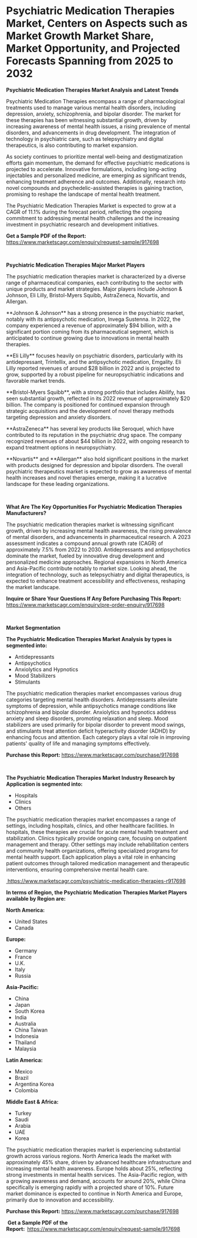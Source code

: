 <p><h1>Psychiatric Medication Therapies Market, Centers on Aspects such as Market Growth Market Share, Market Opportunity, and Projected Forecasts Spanning from 2025 to 2032</h1></p><p><strong>Psychiatric Medication Therapies Market Analysis and Latest Trends</strong></p>
<p><p>Psychiatric Medication Therapies encompass a range of pharmacological treatments used to manage various mental health disorders, including depression, anxiety, schizophrenia, and bipolar disorder. The market for these therapies has been witnessing substantial growth, driven by increasing awareness of mental health issues, a rising prevalence of mental disorders, and advancements in drug development. The integration of technology in psychiatric care, such as telepsychiatry and digital therapeutics, is also contributing to market expansion.</p><p>As society continues to prioritize mental well-being and destigmatization efforts gain momentum, the demand for effective psychiatric medications is projected to accelerate. Innovative formulations, including long-acting injectables and personalized medicine, are emerging as significant trends, enhancing treatment adherence and outcomes. Additionally, research into novel compounds and psychedelic-assisted therapies is gaining traction, promising to reshape the landscape of mental health treatment.</p><p>The Psychiatric Medication Therapies Market is expected to grow at a CAGR of 11.1% during the forecast period, reflecting the ongoing commitment to addressing mental health challenges and the increasing investment in psychiatric research and development initiatives.</p></p>
<p><strong>Get a Sample PDF of the Report:&nbsp;</strong> <a href="https://www.marketscagr.com/enquiry/request-sample/917698?utm_campaign=2520&utm_medium=2&utm_source=Github&utm_content=ia&utm_term=18042025&utm_id=psychiatric-medication-therapies">https://www.marketscagr.com/enquiry/request-sample/917698</a></p>
<p>&nbsp;</p>
<p><strong>Psychiatric Medication Therapies Major Market Players</strong></p>
<p><p>The psychiatric medication therapies market is characterized by a diverse range of pharmaceutical companies, each contributing to the sector with unique products and market strategies. Major players include Johnson & Johnson, Eli Lilly, Bristol-Myers Squibb, AstraZeneca, Novartis, and Allergan.</p><p>**Johnson & Johnson** has a strong presence in the psychiatric market, notably with its antipsychotic medication, Invega Sustenna. In 2022, the company experienced a revenue of approximately $94 billion, with a significant portion coming from its pharmaceutical segment, which is anticipated to continue growing due to innovations in mental health therapies.</p><p>**Eli Lilly** focuses heavily on psychiatric disorders, particularly with its antidepressant, Trintellix, and the antipsychotic medication, Emgality. Eli Lilly reported revenues of around $28 billion in 2022 and is projected to grow, supported by a robust pipeline for neuropsychiatric indications and favorable market trends.</p><p>**Bristol-Myers Squibb**, with a strong portfolio that includes Abilify, has seen substantial growth, reflected in its 2022 revenue of approximately $20 billion. The company is positioned for continued expansion through strategic acquisitions and the development of novel therapy methods targeting depression and anxiety disorders.</p><p>**AstraZeneca** has several key products like Seroquel, which have contributed to its reputation in the psychiatric drug space. The company recognized revenues of about $44 billion in 2022, with ongoing research to expand treatment options in neuropsychiatry.</p><p>**Novartis** and **Allergan** also hold significant positions in the market with products designed for depression and bipolar disorders. The overall psychiatric therapeutics market is expected to grow as awareness of mental health increases and novel therapies emerge, making it a lucrative landscape for these leading organizations.</p></p>
<p>&nbsp;</p>
<p><strong>What Are The Key Opportunities For Psychiatric Medication Therapies Manufacturers?</strong></p>
<p><p>The psychiatric medication therapies market is witnessing significant growth, driven by increasing mental health awareness, the rising prevalence of mental disorders, and advancements in pharmaceutical research. A 2023 assessment indicates a compound annual growth rate (CAGR) of approximately 7.5% from 2022 to 2030. Antidepressants and antipsychotics dominate the market, fueled by innovative drug development and personalized medicine approaches. Regional expansions in North America and Asia-Pacific contribute notably to market size. Looking ahead, the integration of technology, such as telepsychiatry and digital therapeutics, is expected to enhance treatment accessibility and effectiveness, reshaping the market landscape.</p></p>
<p><strong>Inquire or Share Your Questions If Any Before Purchasing This Report:</strong> <a href="https://www.marketscagr.com/enquiry/pre-order-enquiry/917698?utm_campaign=2520&utm_medium=2&utm_source=Github&utm_content=ia&utm_term=18042025&utm_id=psychiatric-medication-therapies">https://www.marketscagr.com/enquiry/pre-order-enquiry/917698</a></p>
<p>&nbsp;</p>
<p><strong>Market Segmentation</strong></p>
<p><strong>The Psychiatric Medication Therapies Market Analysis by types is segmented into:</strong></p>
<p><ul><li>Antidepressants</li><li>Antipsychotics</li><li>Anxiolytics and Hypnotics</li><li>Mood Stabilizers</li><li>Stimulants</li></ul></p>
<p><p>The psychiatric medication therapies market encompasses various drug categories targeting mental health disorders. Antidepressants alleviate symptoms of depression, while antipsychotics manage conditions like schizophrenia and bipolar disorder. Anxiolytics and hypnotics address anxiety and sleep disorders, promoting relaxation and sleep. Mood stabilizers are used primarily for bipolar disorder to prevent mood swings, and stimulants treat attention deficit hyperactivity disorder (ADHD) by enhancing focus and attention. Each category plays a vital role in improving patients' quality of life and managing symptoms effectively.</p></p>
<p><strong>Purchase this Report:&nbsp;</strong><a href="https://www.marketscagr.com/purchase/917698?utm_campaign=2520&utm_medium=2&utm_source=Github&utm_content=ia&utm_term=18042025&utm_id=psychiatric-medication-therapies">https://www.marketscagr.com/purchase/917698</a></p>
<p>&nbsp;</p>
<p><strong>The Psychiatric Medication Therapies Market Industry Research by Application is segmented into:</strong></p>
<p><ul><li>Hospitals</li><li>Clinics</li><li>Others</li></ul></p>
<p><p>The psychiatric medication therapies market encompasses a range of settings, including hospitals, clinics, and other healthcare facilities. In hospitals, these therapies are crucial for acute mental health treatment and stabilization. Clinics typically provide ongoing care, focusing on outpatient management and therapy. Other settings may include rehabilitation centers and community health organizations, offering specialized programs for mental health support. Each application plays a vital role in enhancing patient outcomes through tailored medication management and therapeutic interventions, ensuring comprehensive mental health care.</p></p>
<p><a href="https://www.marketscagr.com/psychiatric-medication-therapies-r917698?utm_campaign=2520&utm_medium=2&utm_source=Github&utm_content=ia&utm_term=18042025&utm_id=psychiatric-medication-therapies">&nbsp;https://www.marketscagr.com/psychiatric-medication-therapies-r917698</a></p>
<p><strong>In terms of Region, the Psychiatric Medication Therapies Market Players available by Region are:</strong></p>
<p>
    <p> <strong> North America: </strong>
        <ul>
            <li>United States</li>
            <li>Canada</li>
        </ul>
        </p> 
    <p> <strong> Europe: </strong>
        <ul>
            <li>Germany</li>
            <li>France</li>
            <li>U.K.</li>
            <li>Italy</li>
            <li>Russia</li>
        </ul>
        </p> 
    <p> <strong> Asia-Pacific: </strong>
        <ul>
            <li>China</li>
            <li>Japan</li>
            <li>South Korea</li>
            <li>India</li>
            <li>Australia</li>
            <li>China Taiwan</li>
            <li>Indonesia</li>
            <li>Thailand</li>
            <li>Malaysia</li>
        </ul>
        </p> 
    <p> <strong> Latin America: </strong>
        <ul>
            <li>Mexico</li>
            <li>Brazil</li>
            <li>Argentina Korea</li>
            <li>Colombia</li>
        </ul>
        </p> 
    <p> <strong> Middle East & Africa: </strong>
        <ul>
            <li>Turkey</li>
            <li>Saudi</li>
            <li>Arabia</li>
            <li>UAE</li>
            <li>Korea</li>
        </ul>
    </p>
    </p>
<p><p>The psychiatric medication therapies market is experiencing substantial growth across various regions. North America leads the market with approximately 45% share, driven by advanced healthcare infrastructure and increasing mental health awareness. Europe holds about 25%, reflecting strong investments in mental health services. The Asia-Pacific region, with a growing awareness and demand, accounts for around 20%, while China specifically is emerging rapidly with a projected share of 10%. Future market dominance is expected to continue in North America and Europe, primarily due to innovation and accessibility.</p></p>
<p><strong>Purchase this Report: </strong><a href="https://www.marketscagr.com/purchase/917698?utm_campaign=2520&utm_medium=2&utm_source=Github&utm_content=ia&utm_term=18042025&utm_id=psychiatric-medication-therapies">https://www.marketscagr.com/purchase/917698</a></p>
<p>&nbsp;<strong>Get a Sample PDF of the Report:&nbsp;&nbsp;</strong><a href="https://www.marketscagr.com/enquiry/request-sample/917698?utm_campaign=2520&utm_medium=2&utm_source=Github&utm_content=ia&utm_term=18042025&utm_id=psychiatric-medication-therapies">https://www.marketscagr.com/enquiry/request-sample/917698</a></p>
<p><strong></strong></p>
<p><p></p><p></p><p></p></p>
